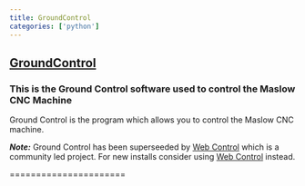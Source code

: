 ```yaml
---
title: GroundControl
categories: ['python']
---
```

## [GroundControl](https://github.com/MaslowCNC/GroundControl)

### This is the Ground Control software used to control the Maslow CNC Machine


Ground Control is the program which allows you to control the Maslow CNC machine.

***Note:*** Ground Control has been superseeded by [Web Control](https://webcontrolcnc.github.io/WebControl/) which is a community led project. For new installs consider using [Web Control](https://webcontrolcnc.github.io/WebControl/) instead.

======================
